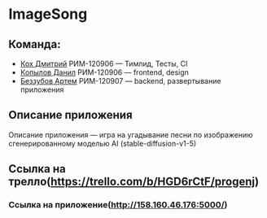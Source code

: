 # ImageSong
## Команда:
- [Кох Дмитрий](https://github.com/KDA-koh) РИМ-120906 — Тимлид, Тесты, CI
- [Копылов Данил](https://github.com/XYPMA-11) РИМ-120906 — frontend, design
- [Беззубов Артем](https://github.com/Drimkore) РИМ-120907 — backend, развертывание приложения

## Описание приложения
Описание приложения — игра на угадывание песни по изображению сгенерированному моделью AI (stable-diffusion-v1-5)   
## Ссылка на трелло(https://trello.com/b/HGD6rCtF/progenj)
### Ссылка на приложение(http://158.160.46.176:5000/)
